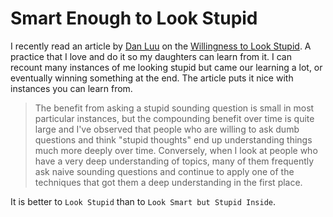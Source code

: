 # Smart Enough to Look Stupid

I recently read an article by [Dan Luu](https://danluu.com/about/) on the [Willingness to Look Stupid](https://danluu.com/look-stupid/). A practice that I love and do it so my daughters can learn from it. I can recount many instances of me looking stupid but came our learning a lot, or eventually winning something at the end. The article puts it nice with instances you can learn from.

> The benefit from asking a stupid sounding question is small in most particular instances, but the compounding benefit over time is quite large and I've observed that people who are willing to ask dumb questions and think "stupid thoughts" end up understanding things much more deeply over time. Conversely, when I look at people who have a very deep understanding of topics, many of them frequently ask naive sounding questions and continue to apply one of the techniques that got them a deep understanding in the first place.

It is better to `Look Stupid` than to `Look Smart but Stupid Inside`.